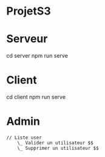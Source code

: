 # ProjetS3

# Serveur
cd server
npm run serve

# Client
cd client
npm run serve


# Admin
    // Liste user
        \_ Valider un utilisateur $$
        \_ Supprimer un utilisateur $$
